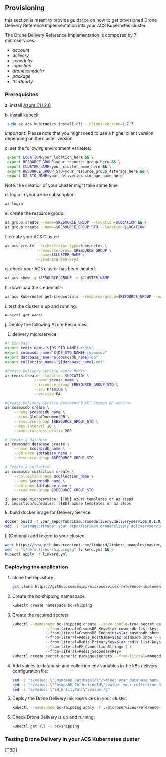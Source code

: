 ## Provisioning

this section is meant to provide guidance on how to get provisioned Drone Delivery Reference Implementation
into your ACS Kubernetes cluster.

The Drone Delivery Reference Implementation is composed by 7 microservices:

* *account*
* *delivery*
* *scheduler*
* *ingestion*
* *dronescheduler*
* *package*
* *thirdparty*

### Prerequisites

a. install [Azure CLI 2.0](https://docs.microsoft.com/en-us/cli/azure/install-azure-cli)

b. install kubeclt
   ```bash
    sudo az acs kubernetes install-cli --client-version=1.7.7
   ```
   *Important*: Please note that you might need to use a higher client version depending on the cluster version

c. set the following environment variables:
   ```bash
    export LOCATION=your_location_here && \
    export RESOURCE_GROUP=your_resource_group_here && \
    export CLUSTER_NAME=your_cluster_name_here && \
    export RESOURCE_GROUP_STO=your_resource_group_4storage_here && \
    export DS_STO_NAME=your_deliveries_storage_name_here
   ```
   Note: the creation of your cluster might take some time

d. login in your azure subscription:
   ```bash
   az login
   ```

e. create the resource group:
   ```bash
   az group create --name=$RESOURCE_GROUP --location=$LOCATION && \
   az group create --name=$RESOURCE_GROUP_STO --location=$LOCATION
   ```

f. create your ACS Cluster:
   ```bash
   az acs create --orchestrator-type=kubernetes \
                 --resource-group $RESOURCE_GROUP \
                 --name=$CLUSTER_NAME \
                 --generate-ssh-keys
   ```

g. check your ACS cluster has been created:
   ```bash
   az acs show -g $RESOURCE_GROUP -n $CLUSTER_NAME
   ```

h. download the credentails:
   ```bash
   az acs kubernetes get-credentials --resource-group=$RESOURCE_GROUP --name=$CLUSTER_NAME
   ```

i. test the cluster is up and running:
   ```bash
   kubectl get nodes
   ```

j. Deploy the following Azure Resources:

   1. delivery microservice:
   ```bash
   #! bin/bash
   export redis_name="${DS_STO_NAME}-redis"
   export cosmosdb_name="${DS_STO_NAME}-cosmosdb"
   export database_name="${cosmosdb_name}-db"
   export collection_name="${database_name}-col"
    
   #Create Delivery Service Azure Redis 
   az redis create --location $LOCATION \
                --name $redis_name \
                --resource-group $RESOURCE_GROUP_STO \
                --sku Premium \
                --vm-size P4

   #Create Delivery Service DocumentDB API Cosmos DB account
   az cosmosdb create \
       --name $cosmosdb_name \
       --kind GlobalDocumentDB \
       --resource-group $RESOURCE_GROUP_STO \
       --max-interval 10 \
       --max-staleness-prefix 200 
   
   # Create a database 
   az cosmosdb database create \
       --name $cosmosdb_name \
       --db-name $database_name \
       --resource-group $RESOURCE_GROUP_STO
   
   # Create a collection
   az cosmosdb collection create \
       --collection-name $collection_name \
       --name $cosmosdb_name \
       --db-name $database_name \
       --resource-group $RESOURCE_GROUP_STO
   ```
    2. package microservice: [TBD] azure templates or az steps 
    3. ingestion/scheduler: [TBD] azure templates or az steps

k. build docker image for Delivery Service
```bash
docker build -t your_repo/fabrikam.dronedelivery.deliveryservice:0.1.0 ./microservices-reference-implementation/src/bc-shipping/delivery/Fabrikam.DroneDelivery.DeliveryService/. && \
sed -i "s#image:#image: your_repo/fabrikam.dronedelivery.deliveryservice:0.1.0#g" ./microservices-reference-implementation/k8s/delivery.yaml
```
l. (Optional) add linkerd to your cluster:
   ```bash
   wget https://raw.githubusercontent.com/linkerd/linkerd-examples/master/k8s-daemonset/k8s/linkerd.yml && \
   sed -i "s/default/bc-shipping/g" linkerd.yml && \
   kubectl apply -f linkerd.yml
   ```

### Deploying the application 

1. clone the repository
   ```bash
   git clone https://github.com/mspnp/microservices-reference-implementation.git
   ```

2. Create the bc-shipping namespace:
   ```bash
   kubeclt create namespace bc-shipping
   ```

2. Create the required secrets 
   ```bash
   kubectl --namespace bc-shipping create --save-config=true secret generic delivery-storageconf | \
                  --from-literal=CosmosDB_Key=$(az cosmosdb list-keys --name $cosmosdb_name --resource-group $RESOURCE_GROUP_STO --query "primaryMasterKey") | \
                  --from-literal=CosmosDB_Endpoint=$(az cosmosdb show --name $cosmosdb_name --resource-group $RESOURCE_GROUP_STO --query documentEndpoint) | \
                  --from-literal=Redis_HostName=$(az cosmosdb show --name $cosmosdb_name --resource-group $RESOURCE_GROUP_STO --query documentEndpoint) | \
                  --from-literal=Redis_PrimaryKey=$(az redis list-keys --name $redis_name --resource-group $RESOURCE_GROUP_STO --query primaryKey) | \
                  --from-literal=EH_ConnectionString= | \
                  --from-literal=Redis_SecondaryKey=
   kubectl create secret generic package-secrets --from-literal=mongodb-pwd=your_mongodb_connection_string
   ```

3. Add values to database and collection env variables in the k8s delivery configuration file:

   ```bash
   sed -i "s/value: \"CosmosDB_DatabaseId\"/value: your_database_name_here/g" "./microservices-reference-implementation/k8s/delivery.yaml" && \
   sed -i "s/value: \"CosmosDB_CollectionId\"/value: your_collection_here/g"  "./microservices-reference-implementation/k8s/delivery.yaml" && \
   sed -i "s/value: \"EH_EntityPath\"/value:/g"                               "./microservices-reference-implementation/k8s/delivery.yaml"
   ```

4. Deploy the Drone Delivery microservices in your cluster:
   ```bash
   kubectl --namespace bc-shipping apply -f ./microservices-reference-implementation/k8s/
   ```

6. Check Drone Delivery is up and running:
   ```bash
   kubectl get all -l bc=shipping
   ```

### Testing Drone Delivery in your ACS Kubernetes cluster

  [TBD]
